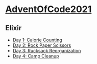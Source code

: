 # [AdventOfCode2021](https://adventofcode.com/2022)

## Elixir
- [Day 1: Calorie Counting](https://github.com/blauentag/AdventOfCode/tree/main/2022/day_01)
- [Day 2: Rock Paper Scissors](https://github.com/blauentag/AdventOfCode/tree/main/2022/day_02)
- [Day 3: Rucksack Reorganization](https://github.com/blauentag/AdventOfCode/tree/main/2022/day_03)
- [Day 4: Camp Cleanup](https://github.com/blauentag/AdventOfCode/tree/main/2022/day_04)

